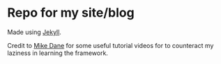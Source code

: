 # Repo for my site/blog

Made using [Jekyll](https://jekyllrb.com/).

Credit to [Mike Dane](https://www.youtube.com/channel/UCvmINlrza7JHB1zkIOuXEbw) 
for some useful tutorial videos for to counteract my laziness in learning the 
framework.


